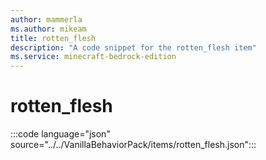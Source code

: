 ```yaml
---
author: mammerla
ms.author: mikeam
title: rotten_flesh
description: "A code snippet for the rotten_flesh item"
ms.service: minecraft-bedrock-edition
---
```


# rotten_flesh

:::code language="json" source="../../VanillaBehaviorPack/items/rotten_flesh.json":::
